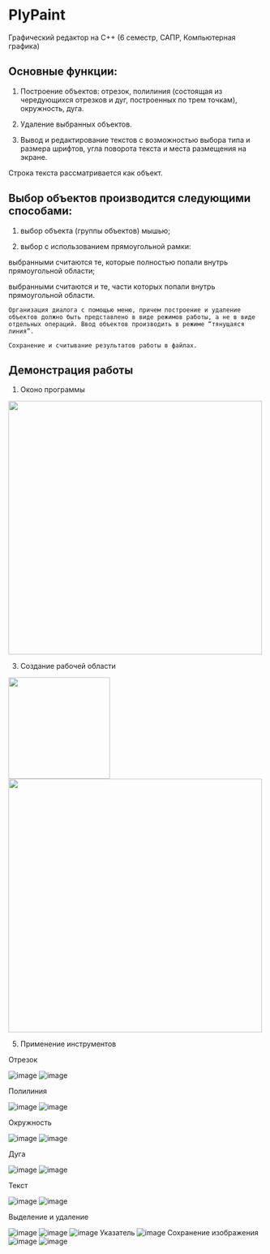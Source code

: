 # PlyPaint
Графический редактор на С++ (6 семестр, САПР, Компьютерная графика)

## Основные функции:

1. Построение объектов: отрезок, полилиния (состоящая из чередующихся отрезков и дуг, построенных по трем точкам), окружность, дуга.

2. Удаление выбранных объектов. 

3. Вывод и редактирование текстов с возможностью выбора типа и размера шрифтов, угла поворота текста и места размещения на экране.

Строка текста рассматривается как объект.

## Выбор объектов производится следующими способами:
	
1. выбор объекта (группы объектов) мышью; 

2. выбор с использованием прямоугольной рамки: 
		
выбранными считаются те, которые полностью попали внутрь прямоугольной области; 
	
выбранными считаются и те, части которых попали внутрь прямоугольной области.
	
	Организация диалога с помощью меню, причем построение и удаление объектов должно быть представлено в виде режимов работы, а не в виде отдельных операций. Ввод объектов производить в режиме “тянущаяся линия”.

	Сохранение и считывание результатов работы в файлах.

## Демонстрация работы
1. Оконо программы
<img src="https://github.com/marina-verkutis/MyPaint/assets/124586787/bb823cfd-4ca6-45af-846e-79e1c7ffd793" width="500">

3. Создание рабочей области
<img src="https://github.com/marina-verkutis/MyPaint/assets/124586787/43ad309e-ed2a-4585-acf8-1f108096ce98" width="200">

<img src="https://github.com/marina-verkutis/MyPaint/assets/124586787/b0303f6b-8882-445c-ad03-e1d6df043e3c" width="500">

5. Применение инструментов

Отрезок

![image](https://github.com/marina-verkutis/MyPaint/assets/124586787/490bec69-5623-4216-a3c3-37583df9422c)
![image](https://github.com/marina-verkutis/MyPaint/assets/124586787/9a40a42e-ae2b-4f5d-8652-99b00059b215)

Полилиния

![image](https://github.com/marina-verkutis/MyPaint/assets/124586787/22326656-8fe9-443e-8c0e-11110de887ed)
![image](https://github.com/marina-verkutis/MyPaint/assets/124586787/8ecbc0ca-85ee-4622-b9d2-82f9425ca6fa)

Окружность

![image](https://github.com/marina-verkutis/MyPaint/assets/124586787/fe7acaa6-21f2-4bcc-b99c-bf73ce29ac17)
![image](https://github.com/marina-verkutis/MyPaint/assets/124586787/8dc1ddf3-ed5c-4b9e-b810-83bb4762faef)

Дуга

![image](https://github.com/marina-verkutis/MyPaint/assets/124586787/c1433037-db8e-4c3f-a8ae-21c4110ee12a)
![image](https://github.com/marina-verkutis/MyPaint/assets/124586787/3d4222f7-ffd9-4cb9-b1d9-701a3e8885fd)

Текст

![image](https://github.com/marina-verkutis/MyPaint/assets/124586787/d127fcd5-a644-4d5c-ac74-9eaa5d649cbd)
![image](https://github.com/marina-verkutis/MyPaint/assets/124586787/6d2ea001-82f3-4683-97c0-c103e8f85ca7)

Выделение и удаление

![image](https://github.com/marina-verkutis/MyPaint/assets/124586787/d4ee0c7d-d8b4-4142-a364-c1aeb3dea723)
![image](https://github.com/marina-verkutis/MyPaint/assets/124586787/0f7ce945-f9ba-45a7-8648-6dd52ad0dbc9)
![image](https://github.com/marina-verkutis/MyPaint/assets/124586787/f9585eef-7e14-4931-a50d-9708dd705f93)
Указатель
![image](https://github.com/marina-verkutis/MyPaint/assets/124586787/6a82e01a-dc1a-4266-9a44-36ba868bf89b)
Сохранение изображения
![image](https://github.com/marina-verkutis/MyPaint/assets/124586787/309820a4-caaf-4916-a1dc-f0ee5cfc6ff1)
![image](https://github.com/marina-verkutis/MyPaint/assets/124586787/76ebaa18-a7b0-47b1-8877-beb6075a256a)
